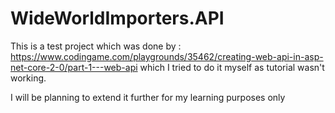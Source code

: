 # WideWorldImporters.API
This is a test project which was done by : https://www.codingame.com/playgrounds/35462/creating-web-api-in-asp-net-core-2-0/part-1---web-api which I tried to do it myself as tutorial wasn't working. 

I will be planning to extend it further for my learning purposes only

